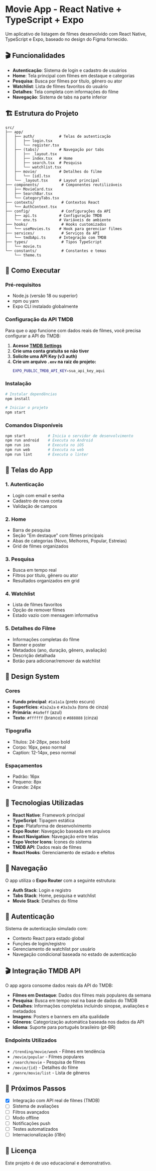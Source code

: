 # Movie App - React Native + TypeScript + Expo

Um aplicativo de listagem de filmes desenvolvido com React Native, TypeScript e Expo, baseado no design do Figma fornecido.

## 🎬 Funcionalidades

- **Autenticação**: Sistema de login e cadastro de usuários
- **Home**: Tela principal com filmes em destaque e categorias
- **Pesquisa**: Busca por filmes por título, gênero ou ator
- **Watchlist**: Lista de filmes favoritos do usuário
- **Detalhes**: Tela completa com informações do filme
- **Navegação**: Sistema de tabs na parte inferior

## 🏗️ Estrutura do Projeto

```
src/
├── app/
│   ├── auth/           # Telas de autenticação
│   │   ├── login.tsx
│   │   └── register.tsx
│   ├── (tabs)/         # Navegação por tabs
│   │   ├── _layout.tsx
│   │   ├── index.tsx   # Home
│   │   ├── search.tsx  # Pesquisa
│   │   └── watchlist.tsx
│   ├── movie/          # Detalhes do filme
│   │   └── [id].tsx
│   └── _layout.tsx     # Layout principal
├── components/          # Componentes reutilizáveis
│   ├── MovieCard.tsx
│   ├── SearchBar.tsx
│   └── CategoryTabs.tsx
├── contexts/            # Contextos React
│   └── AuthContext.tsx
├── config/              # Configurações da API
│   ├── api.ts          # Configuração TMDB
│   └── env.ts          # Variáveis de ambiente
├── hooks/               # Hooks customizados
│   └── useMovies.ts    # Hook para gerenciar filmes
├── services/            # Serviços da API
│   └── tmdbApi.ts      # Integração com TMDB
├── types/               # Tipos TypeScript
│   └── movie.ts
└── constants/           # Constantes e temas
    └── theme.ts
```

## 🚀 Como Executar

### Pré-requisitos

- Node.js (versão 18 ou superior)
- npm ou yarn
- Expo CLI instalado globalmente

### Configuração da API TMDB

Para que o app funcione com dados reais de filmes, você precisa configurar a API do TMDB:

1. **Acesse [TMDB Settings](https://www.themoviedb.org/settings/api)**
2. **Crie uma conta gratuita se não tiver**
3. **Solicite uma API Key (v3 auth)**
4. **Crie um arquivo `.env` na raiz do projeto:**
   ```bash
   EXPO_PUBLIC_TMDB_API_KEY=sua_api_key_aqui
   ```

### Instalação

```bash
# Instalar dependências
npm install

# Iniciar o projeto
npm start
```

### Comandos Disponíveis

```bash
npm start          # Inicia o servidor de desenvolvimento
npm run android    # Executa no Android
npm run ios        # Executa no iOS
npm run web        # Executa na web
npm run lint       # Executa o linter
```

## 📱 Telas do App

### 1. **Autenticação**

- Login com email e senha
- Cadastro de nova conta
- Validação de campos

### 2. **Home**

- Barra de pesquisa
- Seção "Em destaque" com filmes principais
- Abas de categorias (Novo, Melhores, Popular, Estreias)
- Grid de filmes organizados

### 3. **Pesquisa**

- Busca em tempo real
- Filtros por título, gênero ou ator
- Resultados organizados em grid

### 4. **Watchlist**

- Lista de filmes favoritos
- Opção de remover filmes
- Estado vazio com mensagem informativa

### 5. **Detalhes do Filme**

- Informações completas do filme
- Banner e poster
- Metadados (ano, duração, gênero, avaliação)
- Descrição detalhada
- Botão para adicionar/remover da watchlist

## 🎨 Design System

### Cores

- **Fundo principal**: `#1a1a1a` (preto escuro)
- **Superfícies**: `#2a2a2a` e `#3a3a3a` (tons de cinza)
- **Primária**: `#4a9eff` (azul)
- **Texto**: `#ffffff` (branco) e `#888888` (cinza)

### Tipografia

- Títulos: 24-28px, peso bold
- Corpo: 16px, peso normal
- Caption: 12-14px, peso normal

### Espaçamentos

- Padrão: 16px
- Pequeno: 8px
- Grande: 24px

## 🔧 Tecnologias Utilizadas

- **React Native**: Framework principal
- **TypeScript**: Tipagem estática
- **Expo**: Plataforma de desenvolvimento
- **Expo Router**: Navegação baseada em arquivos
- **React Navigation**: Navegação entre telas
- **Expo Vector Icons**: Ícones do sistema
- **TMDB API**: Dados reais de filmes
- **React Hooks**: Gerenciamento de estado e efeitos

## 📱 Navegação

O app utiliza o **Expo Router** com a seguinte estrutura:

- **Auth Stack**: Login e registro
- **Tabs Stack**: Home, pesquisa e watchlist
- **Movie Stack**: Detalhes do filme

## 🔐 Autenticação

Sistema de autenticação simulado com:

- Contexto React para estado global
- Funções de login/registro
- Gerenciamento de watchlist por usuário
- Navegação condicional baseada no estado de autenticação

## 🎬 Integração TMDB API

O app agora consome dados reais da API do TMDB:

- **Filmes em Destaque**: Dados dos filmes mais populares da semana
- **Pesquisa**: Busca em tempo real na base de dados do TMDB
- **Detalhes**: Informações completas incluindo sinopse, avaliações e metadados
- **Imagens**: Posters e banners em alta qualidade
- **Gêneros**: Categorização automática baseada nos dados da API
- **Idioma**: Suporte para português brasileiro (pt-BR)

### Endpoints Utilizados

- `/trending/movie/week` - Filmes em tendência
- `/movie/popular` - Filmes populares
- `/search/movie` - Pesquisa de filmes
- `/movie/{id}` - Detalhes do filme
- `/genre/movie/list` - Lista de gêneros

## 🎯 Próximos Passos

- [x] Integração com API real de filmes (TMDB)
- [ ] Sistema de avaliações
- [ ] Filtros avançados
- [ ] Modo offline
- [ ] Notificações push
- [ ] Testes automatizados
- [ ] Internacionalização (i18n)

## 📄 Licença

Este projeto é de uso educacional e demonstrativo.
